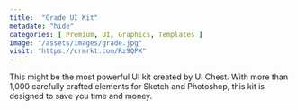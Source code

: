 ```yaml
---
title:  "Grade UI Kit"
metadate: "hide"
categories: [ Premium, UI, Graphics, Templates ]
image: "/assets/images/grade.jpg"
visit: "https://crmrkt.com/Rz9QPX"
---
```

This might be the most powerful UI kit created by UI Chest. With more than 1,000 carefully crafted elements for Sketch and Photoshop, this kit is designed to save you time and money.